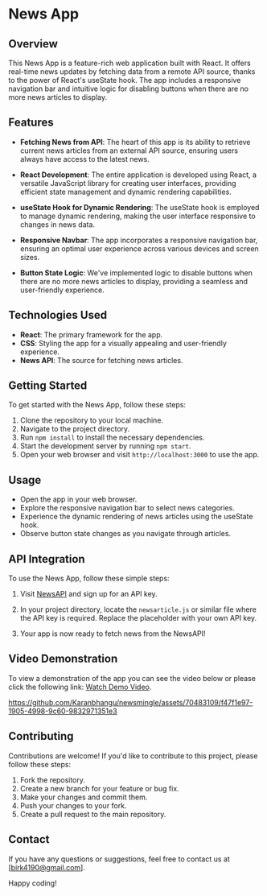 # News App

## Overview

This News App is a feature-rich web application built with React. It offers real-time news updates by fetching data from a remote API source, thanks to the power of React's useState hook. The app includes a responsive navigation bar and intuitive logic for disabling buttons when there are no more news articles to display.

## Features

- **Fetching News from API**: The heart of this app is its ability to retrieve current news articles from an external API source, ensuring users always have access to the latest news.

- **React Development**: The entire application is developed using React, a versatile JavaScript library for creating user interfaces, providing efficient state management and dynamic rendering capabilities.

- **useState Hook for Dynamic Rendering**: The useState hook is employed to manage dynamic rendering, making the user interface responsive to changes in news data.

- **Responsive Navbar**: The app incorporates a responsive navigation bar, ensuring an optimal user experience across various devices and screen sizes.

- **Button State Logic**: We've implemented logic to disable buttons when there are no more news articles to display, providing a seamless and user-friendly experience.

## Technologies Used

- **React**: The primary framework for the app.
- **CSS**: Styling the app for a visually appealing and user-friendly experience.
- **News API**: The source for fetching news articles.

## Getting Started

To get started with the News App, follow these steps:

1. Clone the repository to your local machine.
2. Navigate to the project directory.
3. Run `npm install` to install the necessary dependencies.
4. Start the development server by running `npm start`.
5. Open your web browser and visit `http://localhost:3000` to use the app.

## Usage

- Open the app in your web browser.
- Explore the responsive navigation bar to select news categories.
- Experience the dynamic rendering of news articles using the useState hook.
- Observe button state changes as you navigate through articles.

## API Integration

To use the News App, follow these simple steps:

1. Visit [NewsAPI](https://newsapi.org/) and sign up for an API key.

2. In your project directory, locate the `newsarticle.js` or similar file where the API key is required. Replace the placeholder with your own API key.

3. Your app is now ready to fetch news from the NewsAPI!

## Video Demonstration

To view a demonstration of the app you can see the video below or please click the following link: [Watch Demo Video](https://youtu.be/lLrMnyi4Jcs).


https://github.com/Karanbhangu/newsmingle/assets/70483109/f47f1e97-1905-4998-9c60-9832971351e3



## Contributing

Contributions are welcome! If you'd like to contribute to this project, please follow these steps:

1. Fork the repository.
2. Create a new branch for your feature or bug fix.
3. Make your changes and commit them.
4. Push your changes to your fork.
5. Create a pull request to the main repository.

## Contact

If you have any questions or suggestions, feel free to contact us at [birk4190@gmail.com].

Happy coding!
